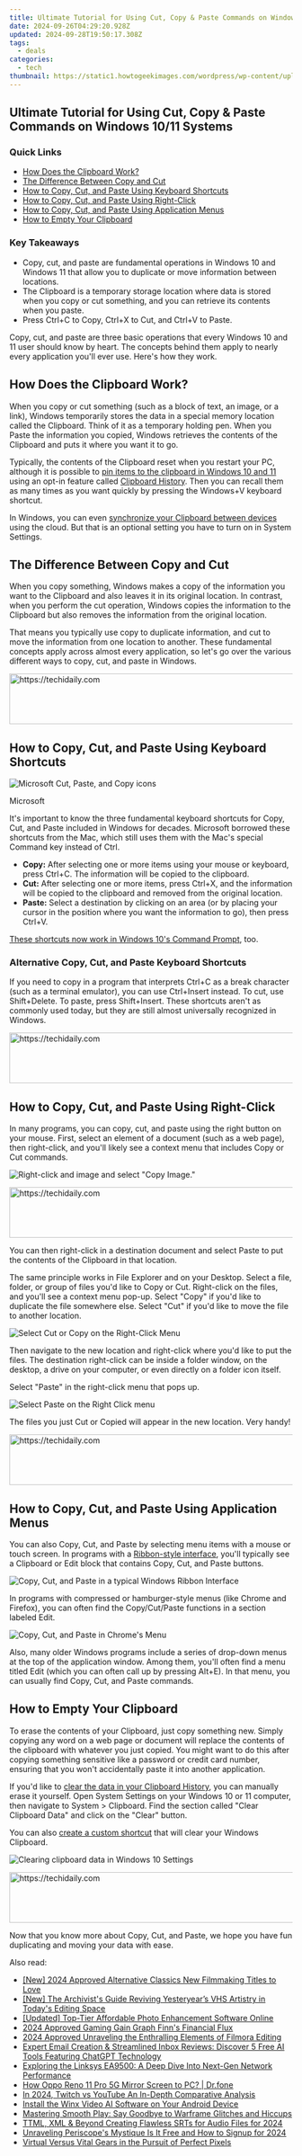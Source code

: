 ```yaml
---
title: Ultimate Tutorial for Using Cut, Copy & Paste Commands on Windows 10/11 Systems
date: 2024-09-26T04:29:20.928Z
updated: 2024-09-28T19:50:17.308Z
tags:
  - deals
categories:
  - tech
thumbnail: https://static1.howtogeekimages.com/wordpress/wp-content/uploads/2023/11/52830940284_1baeb571af_o-1.jpg
---
```


## Ultimate Tutorial for Using Cut, Copy & Paste Commands on Windows 10/11 Systems

### Quick Links

* [How Does the Clipboard Work?](https://driver-download.techidaily.com/how-to-update-or-install-thunderbolt-drivers-on-a-windows-based-system-direct-link/)
* [The Difference Between Copy and Cut](https://youtube-video-recordings.techidaily.com/in-2024-dive-into-video-production-mastering-green-screens-on-yt/)
* [How to Copy, Cut, and Paste Using Keyboard Shortcuts](https://screen-capture.techidaily.com/in-2024-masterful-screencasting-insights-into-advanced-techniques-and-tools/)
* [How to Copy, Cut, and Paste Using Right-Click](https://article-files.techidaily.com/uncomplicated-methodology-turning-clownfish-sounds-on-windows-systems-for-2024/)
* [How to Copy, Cut, and Paste Using Application Menus](https://review-topics.techidaily.com/possible-ways-to-recover-deleted-files-from-g310-by-fonelab-android-recover-data/)
* [How to Empty Your Clipboard](https://facebook-clips.techidaily.com/new-2024-approved-the-insiders-look-at-creating-viral-fb-cover-videos/)

### Key Takeaways

* Copy, cut, and paste are fundamental operations in Windows 10 and Windows 11 that allow you to duplicate or move information between locations.
* The Clipboard is a temporary storage location where data is stored when you copy or cut something, and you can retrieve its contents when you paste.
* Press Ctrl+C to Copy, Ctrl+X to Cut, and Ctrl+V to Paste.

 Copy, cut, and paste are three basic operations that every Windows 10 and 11 user should know by heart. The concepts behind them apply to nearly every application you'll ever use. Here's how they work.

##  How Does the Clipboard Work? 

 When you copy or cut something (such as a block of text, an image, or a link), Windows temporarily stores the data in a special memory location called the Clipboard. Think of it as a temporary holding pen. When you Paste the information you copied, Windows retrieves the contents of the Clipboard and puts it where you want it to go.

 Typically, the contents of the Clipboard reset when you restart your PC, although it is possible to [pin items to the clipboard in Windows 10 and 11](https://visual-screen-recording.techidaily.com/in-2024-top-6-secure-mc-domains/) using an opt-in feature called [Clipboard History](https://printer-issues.techidaily.com/resolving-intermittent-printer-spooler-halt-in-win-117/). Then you can recall them as many times as you want quickly by pressing the Windows+V keyboard shortcut.

 In Windows, you can even [synchronize your Clipboard between devices](https://support.microsoft.com/en-us/help/4028529/windows-10-clipboard) using the cloud. But that is an optional setting you have to turn on in System Settings.

##  The Difference Between Copy and Cut

 When you copy something, Windows makes a copy of the information you want to the Clipboard and also leaves it in its original location. In contrast, when you perform the cut operation, Windows copies the information to the Clipboard but also removes the information from the original location.

 That means you typically use copy to duplicate information, and cut to move the information from one location to another. These fundamental concepts apply across almost every application, so let's go over the various different ways to copy, cut, and paste in Windows.

<!-- affiliate ads begin -->
<a href="https://unicoeye.pxf.io/c/5597632/2134244/18498" target="_top" id="2134244">
  <img src="//a.impactradius-go.com/display-ad/18498-2134244" border="0" alt="https://techidaily.com" width="728" height="90"/>
</a>
<img height="0" width="0" src="https://unicoeye.pxf.io/i/5597632/2134244/18498" style="position:absolute;visibility:hidden;" border="0" />
<!-- affiliate ads end -->

##  How to Copy, Cut, and Paste Using Keyboard Shortcuts

![Microsoft Cut, Paste, and Copy icons](https://static1.howtogeekimages.com/wordpress/wp-content/uploads/2020/05/copy_paste_cut_icons.png) 

Microsoft

 It's important to know the three fundamental keyboard shortcuts for Copy, Cut, and Paste included in Windows for decades. Microsoft borrowed these shortcuts from the Mac, which still uses them with the Mac's special Command key instead of Ctrl.

* **Copy:** After selecting one or more items using your mouse or keyboard, press Ctrl+C. The information will be copied to the clipboard.
* **Cut:** After selecting one or more items, press Ctrl+X, and the information will be copied to the clipboard and removed from the original location.
* **Paste:** Select a destination by clicking on an area (or by placing your cursor in the position where you want the information to go), then press Ctrl+V.

[These shortcuts now work in Windows 10's Command Prompt](https://tech-renaissance.techidaily.com/top-4-twitter-apps-for-easily-tracking-and-engaging-in-trending-topics/), too.

###  Alternative Copy, Cut, and Paste Keyboard Shortcuts

 If you need to copy in a program that interprets Ctrl+C as a break character (such as a terminal emulator), you can use Ctrl+Insert instead. To cut, use Shift+Delete. To paste, press Shift+Insert. These shortcuts aren't as commonly used today, but they are still almost universally recognized in Windows.

<!-- affiliate ads begin -->
<a href="https://imp.i357552.net/c/5597632/947750/11832" target="_top" id="947750">
  <img src="//a.impactradius-go.com/display-ad/11832-947750" border="0" alt="https://techidaily.com" width="728" height="90"/>
</a>
<img height="0" width="0" src="https://imp.i357552.net/i/5597632/947750/11832" style="position:absolute;visibility:hidden;" border="0" />
<!-- affiliate ads end -->

##  How to Copy, Cut, and Paste Using Right-Click

 In many programs, you can copy, cut, and paste using the right button on your mouse. First, select an element of a document (such as a web page), then right-click, and you'll likely see a context menu that includes Copy or Cut commands.

![Right-click and image and select "Copy Image."](https://static1.howtogeekimages.com/wordpress/wp-content/uploads/2023/11/1-6.png) 

<!-- affiliate ads begin -->
<a href="https://ephamedtechinc.pxf.io/c/5597632/2130531/26400" target="_top" id="2130531">
  <img src="//a.impactradius-go.com/display-ad/26400-2130531" border="0" alt="https://techidaily.com" width="728" height="90"/>
</a>
<img height="0" width="0" src="https://ephamedtechinc.pxf.io/i/5597632/2130531/26400" style="position:absolute;visibility:hidden;" border="0" />
<!-- affiliate ads end -->

 You can then right-click in a destination document and select Paste to put the contents of the Clipboard in that location.

 The same principle works in File Explorer and on your Desktop. Select a file, folder, or group of files you'd like to Copy or Cut. Right-click on the files, and you'll see a context menu pop-up. Select "Copy" if you'd like to duplicate the file somewhere else. Select "Cut" if you'd like to move the file to another location.

![Select Cut or Copy on the Right-Click Menu](https://static1.howtogeekimages.com/wordpress/wp-content/uploads/2020/05/right_click_file_copy.png) 

 Then navigate to the new location and right-click where you'd like to put the files. The destination right-click can be inside a folder window, on the desktop, a drive on your computer, or even directly on a folder icon itself.

 Select "Paste" in the right-click menu that pops up.

![Select Paste on the Right Click menu](https://static1.howtogeekimages.com/wordpress/wp-content/uploads/2020/05/aright_click_file_paste.png) 

 The files you just Cut or Copied will appear in the new location. Very handy!

<!-- affiliate ads begin -->
<a href="https://appsumo.8odi.net/c/5597632/2002019/7443" target="_top" id="2002019">
  <img src="//a.impactradius-go.com/display-ad/7443-2002019" border="0" alt="https://techidaily.com" width="728" height="90"/>
</a>
<img height="0" width="0" src="https://appsumo.8odi.net/i/5597632/2002019/7443" style="position:absolute;visibility:hidden;" border="0" />
<!-- affiliate ads end -->

##  How to Copy, Cut, and Paste Using Application Menus

 You can also Copy, Cut, and Paste by selecting menu items with a mouse or touch screen. In programs with a [Ribbon-style interface](https://en.wikipedia.org/wiki/Ribbon%5F%28computing%29), you'll typically see a Clipboard or Edit block that contains Copy, Cut, and Paste buttons.

![Copy, Cut, and Paste in a typical Windows Ribbon Interface](https://static1.howtogeekimages.com/wordpress/wp-content/uploads/2020/05/aribbon_copy.png) 

 In programs with compressed or hamburger-style menus (like Chrome and Firefox), you can often find the Copy/Cut/Paste functions in a section labeled Edit.

![Copy, Cut, and Paste in Chrome's Menu](https://static1.howtogeekimages.com/wordpress/wp-content/uploads/2020/05/chrome_menu_copy.png) 

 Also, many older Windows programs include a series of drop-down menus at the top of the application window. Among them, you'll often find a menu titled Edit (which you can often call up by pressing Alt+E). In that menu, you can usually find Copy, Cut, and Paste commands.

##  How to Empty Your Clipboard

 To erase the contents of your Clipboard, just copy something new. Simply copying any word on a web page or document will replace the contents of the clipboard with whatever you just copied. You might want to do this after copying something sensitive like a password or credit card number, ensuring that you won't accidentally paste it into another application.

 If you'd like to [clear the data in your Clipboard History](https://visual-screen-recording.techidaily.com/in-2024-mac-visionaries-reveal-screenflow-secrets-and-benefits/), you can manually erase it yourself. Open System Settings on your Windows 10 or 11 computer, then navigate to System > Clipboard. Find the section called "Clear Clipboard Data" and click on the "Clear" button.

 You can also [create a custom shortcut](https://on-screen-recording.techidaily.com/gameplay-memories-preserved-unveiling-6-minecraft-tips/) that will clear your Windows Clipboard.

![Clearing clipboard data in Windows 10 Settings](https://static1.howtogeekimages.com/wordpress/wp-content/uploads/2020/05/clear_clipboard_data-1.png) 

<!-- affiliate ads begin -->
<a href="https://aligracehair.sjv.io/c/5597632/1972670/19272" target="_top" id="1972670">
  <img src="//a.impactradius-go.com/display-ad/19272-1972670" border="0" alt="https://techidaily.com" width="728" height="90"/>
</a>
<img height="0" width="0" src="https://aligracehair.sjv.io/i/5597632/1972670/19272" style="position:absolute;visibility:hidden;" border="0" />
<!-- affiliate ads end -->

 Now that you know more about Copy, Cut, and Paste, we hope you have fun duplicating and moving your data with ease.

<ins class="adsbygoogle"
     style="display:block"
     data-ad-format="autorelaxed"
     data-ad-client="ca-pub-7571918770474297"
     data-ad-slot="1223367746"></ins>

<ins class="adsbygoogle"
     style="display:block"
     data-ad-client="ca-pub-7571918770474297"
     data-ad-slot="8358498916"
     data-ad-format="auto"
     data-full-width-responsive="true"></ins>

<span class="atpl-alsoreadstyle">Also read:</span>
<div><ul>
<li><a href="https://youtube-docs.techidaily.com/024-approved-alternative-classics-new-filmmaking-titles-to-love/"><u>[New] 2024 Approved Alternative Classics New Filmmaking Titles to Love</u></a></li>
<li><a href="https://some-skills.techidaily.com/new-the-archivists-guide-reviving-yesteryears-vhs-artistry-in-todays-editing-space/"><u>[New] The Archivist's Guide Reviving Yesteryear’s VHS Artistry in Today's Editing Space</u></a></li>
<li><a href="https://some-skills.techidaily.com/updated-top-tier-affordable-photo-enhancement-software-online/"><u>[Updated] Top-Tier Affordable Photo Enhancement Software Online</u></a></li>
<li><a href="https://fox-direct.techidaily.com/2024-approved-gaming-gain-graph-finns-financial-flux/"><u>2024 Approved Gaming Gain Graph Finn's Financial Flux</u></a></li>
<li><a href="https://some-skills.techidaily.com/2024-approved-unraveling-the-enthralling-elements-of-filmora-editing/"><u>2024 Approved Unraveling the Enthralling Elements of Filmora Editing</u></a></li>
<li><a href="https://tech-hub.techidaily.com/expert-email-creation-and-streamlined-inbox-reviews-discover-5-free-ai-tools-featuring-chatgpt-technology/"><u>Expert Email Creation & Streamlined Inbox Reviews: Discover 5 Free AI Tools Featuring ChatGPT Technology</u></a></li>
<li><a href="https://buynow-info.techidaily.com/exploring-the-linksys-ea9500-a-deep-dive-into-next-gen-network-performance/"><u>Exploring the Linksys EA9500: A Deep Dive Into Next-Gen Network Performance</u></a></li>
<li><a href="https://screen-mirror.techidaily.com/how-oppo-reno-11-pro-5g-mirror-screen-to-pc-drfone-by-drfone-android/"><u>How Oppo Reno 11 Pro 5G Mirror Screen to PC? | Dr.fone</u></a></li>
<li><a href="https://some-skills.techidaily.com/in-2024-twitch-vs-youtube-an-in-depth-comparative-analysis/"><u>In 2024, Twitch vs YouTube An In-Depth Comparative Analysis</u></a></li>
<li><a href="https://discover-exclusive.techidaily.com/install-the-winx-video-ai-software-on-your-android-device/"><u>Install the Winx Video AI Software on Your Android Device</u></a></li>
<li><a href="https://win-able.techidaily.com/mastering-smooth-play-say-goodbye-to-warframe-glitches-and-hiccups/"><u>Mastering Smooth Play: Say Goodbye to Warframe Glitches and Hiccups</u></a></li>
<li><a href="https://some-skills.techidaily.com/ttml-xml-and-beyond-creating-flawless-srts-for-audio-files-for-2024/"><u>TTML, XML & Beyond Creating Flawless SRTs for Audio Files for 2024</u></a></li>
<li><a href="https://some-skills.techidaily.com/unraveling-periscopes-mystique-is-it-free-and-how-to-signup-for-2024/"><u>Unraveling Periscope's Mystique Is It Free and How to Signup for 2024</u></a></li>
<li><a href="https://extra-tips.techidaily.com/virtual-versus-vital-gears-in-the-pursuit-of-perfect-pixels/"><u>Virtual Versus Vital Gears in the Pursuit of Perfect Pixels</u></a></li>
</ul></div>

